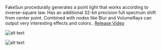 FakeSun procedurally generates a point light that works according to inverse-square law. Has an additional 32-bit precision full spectrum shift from center point. Combined with nodes like Blur and VolumeRays can output very interesting effects and colors.. [Release Video](https://vimeo.com/999578629)

![alt text](https://klearrender.wordpress.com/wp-content/uploads/2024/08/fakesun_application_thumbnail.jpg)

![alt text](https://klearrender.wordpress.com/wp-content/uploads/2024/08/fakesun_tool.jpg)
